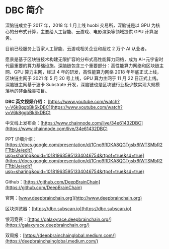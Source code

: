 # DBC 简介

深脑链成立于 2017 年，2018 年 1 月上线 huobi 交易所，深脑链是以 GPU 为核心的分布式计算，主要给人工智能、云游戏、电影渲染等领域提供 GPU 计算服务。

目前已经服务上百家人工智能、云游戏相关企业和超过 2 万个 AI 从业者。

愿景是基于区块链技术构建无限扩容的分布式高性能算力网络，成为 AI+元宇宙时代最重要的算力基础设施。深脑链包含三个重要部分：高性能算力网络和区块链主网、GPU 算力主网，经过 4 年的研发，高性能算力网络 2018 年年底正式上线，区块链主网于 2021 年 5 月 20 号上线，GPU 算力主网于 11 月 22 日正式上线。深脑链主网基于波卡 Substrate 开发，深脑链也是区块链行业极少数实现大规模落地的非金融类项目。

**DBC 英文视频介绍：** [https://www.youtube.com/watch?v=V6k8ggbBkSkDBC](https://www.youtube.com/watch?v=V6k8ggbBkSkDBC)

中文线上发布会：[https://www.chainnode.com/live/34e61432DBC](https://www.chainnode.com/live/34e61432DBC)

PPT 详细介绍：[https://docs.google.com/presentation/d/1Cno9RDKA8QGTgslx6iWTSMbR2FTtbIJe/edit?usp=sharing&ouid=101819635951334046754&rtpof=true&sd=true](https://docs.google.com/presentation/d/1Cno9RDKA8QGTgslx6iWTSMbR2FTtbIJe/edit?usp=sharing&ouid=101819635951334046754&rtpof=true&sd=true)

Github：[https://github.com/DeepBrainChain](https://github.com/DeepBrainChain)

官网：[www.deepbrainchain.org](http://www.deepbrainchain.org)

区块浏览器：[https://dbc.subscan.io](https://dbc.subscan.io)

银河竞赛：[https://galaxyrace.deepbrainchain.org/](https://galaxyrace.deepbrainchain.org/)

双周报：[https://deepbrainchainglobal.medium.com/](https://deepbrainchainglobal.medium.com/)
